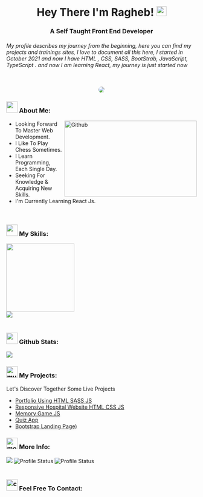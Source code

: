 <h1 align="center">Hey There I'm Ragheb! <img src="https://media.giphy.com/media/hvRJCLFzcasrR4ia7z/giphy.gif" width="26" /></h1>
<h3 align="center">A Self Taught Front End Developer </h3>
<h6>My profile describes my journey from the beginning, here you can find my projects and trainings sites, I love to document all this here, I started in
October 2021 and now I have HTML , CSS, SASS, BootStrab, JavaScript, TypeScript . and now I am learning React, my journey is just started now</h6>
<br />

<!-- Gif -->
<div align="center" >
<img style="border-radius: 10px" src="https://media.giphy.com/media/ZVik7pBtu9dNS/giphy.gif">
</div>

<!-- About Me Section -->
<div>
<h3>
<img src="https://media.giphy.com/media/ABiB3kRDZ9HQXsmb7b/giphy.gif" width="30">
  About Me:
</h3>
  </div>
  <img width="350" height="201.25" align="right" alt="Github" src="https://github.githubassets.com/images/modules/profile/profile-first-issue-dark.svg" />
  
- Looking Forward To Master Web Development.
- I Like To Play Chess Sometimes.
- I Learn Programming, Each Single Day.
- Seeking For Knowledge & Acquiring New Skills.
- I'm Currently Learning React Js.

<br />

<!-- My Skills -->
<div>
<h3>
  <img src="https://media2.giphy.com/media/QssGEmpkyEOhBCb7e1/giphy.gif?cid=ecf05e47a0n3gi1bfqntqmob8g9aid1oyj2wr3ds3mg700bl&rid=giphy.gif" width="30">
  My Skills:
</h3>
</div>

<div>
<img height="180" src="https://github-readme-streak-stats.herokuapp.com?user=Ragheb-work&theme=dark&hide_border=true&border_radius=5&date_format=M%20j%5B%2C%20Y%5D">
  <br />
<img src="https://github-readme-stats.vercel.app/api/top-langs/?username=Ragheb-work&layout=compact&theme=dark">
</div>

<br />

<!-- Github State -->
<div>
<h3>
  <img src="https://i.pinimg.com/originals/65/c4/f4/65c4f452571be1261e9c623f7da488ac.gif" width="30"> 
  Github Stats:
</h3>
  <img src="https://github-readme-stats.vercel.app/api?username=Ragheb-work&show_icons=true&theme=dark">
</div>


<!-- Project Section -->
<div>
  <h3>
    <img width="30" src="https://media.giphy.com/media/zXzMKb3CQoBSVsuW0V/giphy.gif" alt="my projects icon">
    My Projects:
  </h3>
</div>
<p>Let's Discover Together Some Live Projects</p>

- [Portfolio Using HTML SASS JS](https://ragheb-work.github.io/Portfolio-Using-HTML-SASS-JS/)
- [Responsive Hospital Website HTML CSS JS](https://ragheb-work.github.io/Responsive-Hospital-Website-HTML-SASS-JS/)
- [Memory Game JS](https://ragheb-work.github.io/Memory-Game/)
- [Quiz App](https://ragheb-work.github.io/Quiz-App-/)
- [Bootstrap Landing Page)](https://ragheb-work.github.io/Bootstrap-Landing-Page/)

<!-- More Info -->
<div>
  <h3>
    <img width="30" src="https://media.giphy.com/media/MXuvFNv8nLYP8GdYUD/giphy.gif" alt="more info icon">
    More Info:
  </h3>
</div>


<div align="left">
<img src="http://github-profile-summary-cards.vercel.app/api/cards/profile-details?username=Ragheb-work&theme=nord_dark">
<img src="http://github-profile-summary-cards.vercel.app/api/cards/stats?username=Ragheb-work&theme=nord_dark" alt="Profile Status">
<img src="http://github-profile-summary-cards.vercel.app/api/cards/productive-time?username=Ragheb-work&theme=nord_dark&utcOffset=8" alt="Profile Status">
</div>

<br />
<!-- Contact Me -->
<div>
  <h3>
    <img width="30" src="https://media.giphy.com/media/Kd5t8Q0aUDui9yaf9n/giphy.gif" alt="contact us icon">
    Feel Free To Contact:
  </h3>
</div>
